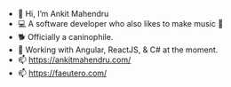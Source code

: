 - 👋 Hi, I’m Ankit Mahendru
- 💻 A software developer who also likes to make music 🎸
- 🐕 Officially a caninophile.
- 🌱 Working with Angular, ReactJS, & C# at the moment.
- 📫 https://ankitmahendru.com/
- 📫 https://faeutero.com/

<!---
mahendruankit/mahendruankit is a ✨ special ✨ repository because its `README.md` (this file) appears on your GitHub profile.
You can click the Preview link to take a look at your changes.
--->
